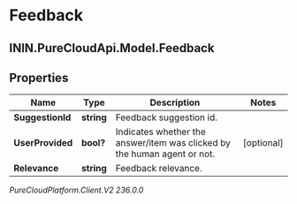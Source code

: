 # Feedback

## ININ.PureCloudApi.Model.Feedback

## Properties

|Name | Type | Description | Notes|
|------------ | ------------- | ------------- | -------------|
| **SuggestionId** | **string** | Feedback suggestion id. | |
| **UserProvided** | **bool?** | Indicates whether the answer/item was clicked by the human agent or not. | [optional] |
| **Relevance** | **string** | Feedback relevance. | |



_PureCloudPlatform.Client.V2 236.0.0_

